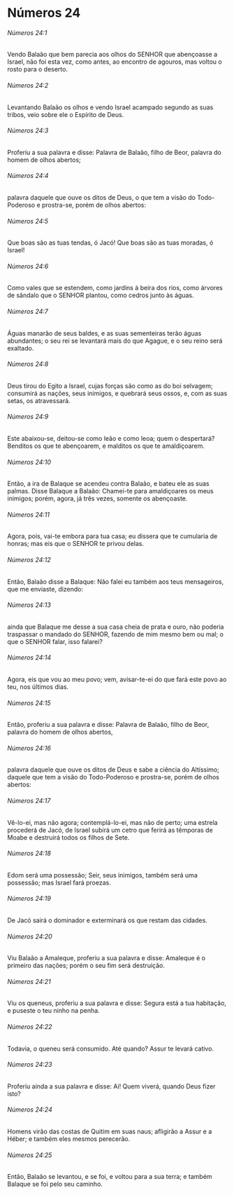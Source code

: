 # Números 24

###### Números 24:1

Vendo Balaão que bem parecia aos olhos do SENHOR que abençoasse a Israel, não foi esta vez, como antes, ao encontro de agouros, mas voltou o rosto para o deserto.

###### Números 24:2

Levantando Balaão os olhos e vendo Israel acampado segundo as suas tribos, veio sobre ele o Espírito de Deus.

###### Números 24:3

Proferiu a sua palavra e disse: Palavra de Balaão, filho de Beor, palavra do homem de olhos abertos;

###### Números 24:4

palavra daquele que ouve os ditos de Deus, o que tem a visão do Todo-Poderoso e prostra-se, porém de olhos abertos:

###### Números 24:5

Que boas são as tuas tendas, ó Jacó! Que boas são as tuas moradas, ó Israel!

###### Números 24:6

Como vales que se estendem, como jardins à beira dos rios, como árvores de sândalo que o SENHOR plantou, como cedros junto às águas.

###### Números 24:7

Águas manarão de seus baldes, e as suas sementeiras terão águas abundantes; o seu rei se levantará mais do que Agague, e o seu reino será exaltado.

###### Números 24:8

Deus tirou do Egito a Israel, cujas forças são como as do boi selvagem; consumirá as nações, seus inimigos, e quebrará seus ossos, e, com as suas setas, os atravessará.

###### Números 24:9

Este abaixou-se, deitou-se como leão e como leoa; quem o despertará? Benditos os que te abençoarem, e malditos os que te amaldiçoarem.

###### Números 24:10

Então, a ira de Balaque se acendeu contra Balaão, e bateu ele as suas palmas. Disse Balaque a Balaão: Chamei-te para amaldiçoares os meus inimigos; porém, agora, já três vezes, somente os abençoaste.

###### Números 24:11

Agora, pois, vai-te embora para tua casa; eu dissera que te cumularia de honras; mas eis que o SENHOR te privou delas.

###### Números 24:12

Então, Balaão disse a Balaque: Não falei eu também aos teus mensageiros, que me enviaste, dizendo:

###### Números 24:13

ainda que Balaque me desse a sua casa cheia de prata e ouro, não poderia traspassar o mandado do SENHOR, fazendo de mim mesmo bem ou mal; o que o SENHOR falar, isso falarei?

###### Números 24:14

Agora, eis que vou ao meu povo; vem, avisar-te-ei do que fará este povo ao teu, nos últimos dias.

###### Números 24:15

Então, proferiu a sua palavra e disse: Palavra de Balaão, filho de Beor, palavra do homem de olhos abertos,

###### Números 24:16

palavra daquele que ouve os ditos de Deus e sabe a ciência do Altíssimo; daquele que tem a visão do Todo-Poderoso e prostra-se, porém de olhos abertos:

###### Números 24:17

Vê-lo-ei, mas não agora; contemplá-lo-ei, mas não de perto; uma estrela procederá de Jacó, de Israel subirá um cetro que ferirá as têmporas de Moabe e destruirá todos os filhos de Sete.

###### Números 24:18

Edom será uma possessão; Seir, seus inimigos, também será uma possessão; mas Israel fará proezas.

###### Números 24:19

De Jacó sairá o dominador e exterminará os que restam das cidades.

###### Números 24:20

Viu Balaão a Amaleque, proferiu a sua palavra e disse: Amaleque é o primeiro das nações; porém o seu fim será destruição.

###### Números 24:21

Viu os queneus, proferiu a sua palavra e disse: Segura está a tua habitação, e puseste o teu ninho na penha.

###### Números 24:22

Todavia, o queneu será consumido. Até quando? Assur te levará cativo.

###### Números 24:23

Proferiu ainda a sua palavra e disse: Ai! Quem viverá, quando Deus fizer isto?

###### Números 24:24

Homens virão das costas de Quitim em suas naus; afligirão a Assur e a Héber; e também eles mesmos perecerão.

###### Números 24:25

Então, Balaão se levantou, e se foi, e voltou para a sua terra; e também Balaque se foi pelo seu caminho.

